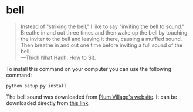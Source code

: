 # bell

> Instead of "striking the bell," I like to say "inviting the bell to sound."
> Breathe in and out three times and then wake up the bell by touching the
> inviter to the bell and leaving it there, causing a muffled sound.
> Then breathe in and out one time before inviting a full sound of the bell.  
> &mdash;Thich Nhat Hanh, How to Sit.

To install this command on your computer you can use the following command:

    python setup.py install

The bell sound was downloaded from [Plum Village's website](https://plumvillage.org/mindfulness-practice/mindful-apps/). It can be downloaded directly from [this link](https://plumvillage.org/wp-content/uploads/2020/04/medium_bell_wake_plus_full.mp3).
